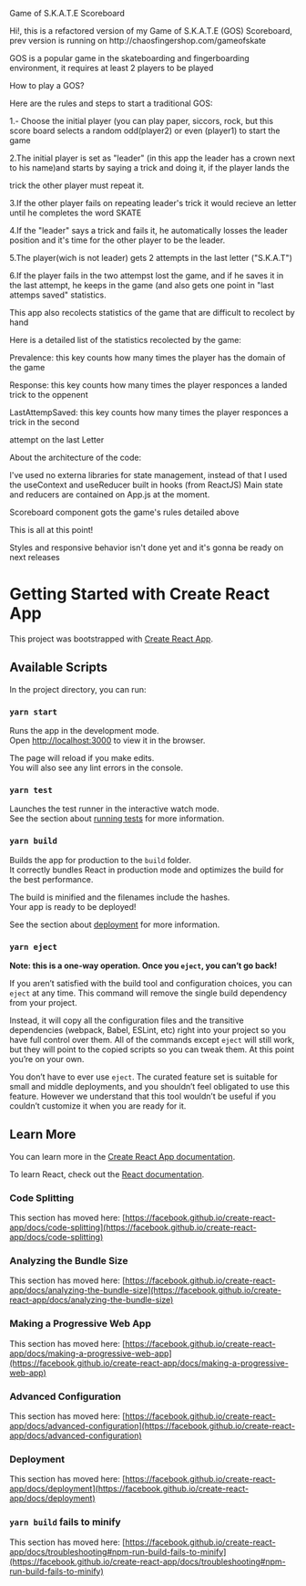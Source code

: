 Game of S.K.A.T.E Scoreboard 

<p>Hi!, this is a refactored version of my Game of S.K.A.T.E (GOS) Scoreboard, prev version is running on http://chaosfingershop.com/gameofskate
</p>
<p>GOS is a popular game in the skateboarding and fingerboarding environment, it requires at least 2 players to be played</p>

<p>How to play a GOS?</p>

<p>Here are the rules and steps to start a traditional GOS:</p>

<p>1.- Choose the initial player (you can play paper, siccors, rock, but this score board selects a random odd(player2) or even (player1) to start the game</p>

<p>2.The initial player is set as "leader" (in this app the leader has a crown next to his name)and starts by saying a trick and doing it, if the player lands the <p>trick the other player must repeat it.</p>

<p>3.If the other player fails on repeating leader's trick it would recieve an letter until he completes the word SKATE</p>

<p>4.If the "leader" says a trick and fails it, he automatically losses the leader position and it's time for the other player to be the leader.</p>

<p>5.The player(wich is not leader) gets 2 attempts in the last letter ("S.K.A.T")</p>

<p>6.If the player fails in the two attempst lost the game, and if he saves it in the last attempt, he keeps in the game (and also gets one point in "last attemps saved" statistics.
</p>


<p>This app also recolects statistics of the game that are difficult to recolect by hand </p>


<p>Here is a detailed list of the statistics recolected by the game:</p>


<p>Prevalence: this key counts how many times the player has the domain of the game</p>

<p>Response: this key counts how many times the player responces a landed trick to the oppenent</p>

<p>LastAttempSaved: this key counts how many times the player responces a trick in the second

attempt on the last Letter</p>


<p>About the architecture of the code:</p>


<p>I've used no externa libraries for state management, instead of that I used the useContext and useReducer built in hooks (from ReactJS)
Main state and reducers are contained on App.js at the moment.</p>

<p> Scoreboard component gots the game's rules detailed above</p>

<p>This is all at this point!</p> 

<p>Styles and responsive behavior isn't done yet and it's gonna be ready on next releases</p>




# Getting Started with Create React App

This project was bootstrapped with [Create React App](https://github.com/facebook/create-react-app).

## Available Scripts

In the project directory, you can run:

### `yarn start`

Runs the app in the development mode.\
Open [http://localhost:3000](http://localhost:3000) to view it in the browser.

The page will reload if you make edits.\
You will also see any lint errors in the console.

### `yarn test`

Launches the test runner in the interactive watch mode.\
See the section about [running tests](https://facebook.github.io/create-react-app/docs/running-tests) for more information.

### `yarn build`

Builds the app for production to the `build` folder.\
It correctly bundles React in production mode and optimizes the build for the best performance.

The build is minified and the filenames include the hashes.\
Your app is ready to be deployed!

See the section about [deployment](https://facebook.github.io/create-react-app/docs/deployment) for more information.

### `yarn eject`

**Note: this is a one-way operation. Once you `eject`, you can’t go back!**

If you aren’t satisfied with the build tool and configuration choices, you can `eject` at any time. This command will remove the single build dependency from your project.

Instead, it will copy all the configuration files and the transitive dependencies (webpack, Babel, ESLint, etc) right into your project so you have full control over them. All of the commands except `eject` will still work, but they will point to the copied scripts so you can tweak them. At this point you’re on your own.

You don’t have to ever use `eject`. The curated feature set is suitable for small and middle deployments, and you shouldn’t feel obligated to use this feature. However we understand that this tool wouldn’t be useful if you couldn’t customize it when you are ready for it.

## Learn More

You can learn more in the [Create React App documentation](https://facebook.github.io/create-react-app/docs/getting-started).

To learn React, check out the [React documentation](https://reactjs.org/).

### Code Splitting

This section has moved here: [https://facebook.github.io/create-react-app/docs/code-splitting](https://facebook.github.io/create-react-app/docs/code-splitting)

### Analyzing the Bundle Size

This section has moved here: [https://facebook.github.io/create-react-app/docs/analyzing-the-bundle-size](https://facebook.github.io/create-react-app/docs/analyzing-the-bundle-size)

### Making a Progressive Web App

This section has moved here: [https://facebook.github.io/create-react-app/docs/making-a-progressive-web-app](https://facebook.github.io/create-react-app/docs/making-a-progressive-web-app)

### Advanced Configuration

This section has moved here: [https://facebook.github.io/create-react-app/docs/advanced-configuration](https://facebook.github.io/create-react-app/docs/advanced-configuration)

### Deployment

This section has moved here: [https://facebook.github.io/create-react-app/docs/deployment](https://facebook.github.io/create-react-app/docs/deployment)

### `yarn build` fails to minify

This section has moved here: [https://facebook.github.io/create-react-app/docs/troubleshooting#npm-run-build-fails-to-minify](https://facebook.github.io/create-react-app/docs/troubleshooting#npm-run-build-fails-to-minify)
